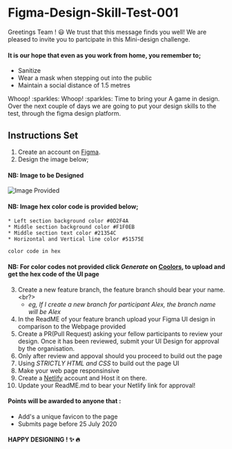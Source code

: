 # Figma-Design-Skill-Test-001
Greetings Team ! :smiley:
We trust that this message finds you well! We are pleased to invite you to partcipate in this Mini-design challenge.</br>

#### It is our hope that even as you work from home, you remember to;
* Sanitize 
* Wear a mask when stepping out into the public
* Maintain a social distance of 1.5 metres <br/>

<p>Whoop! :sparkles: Whoop! :sparkles: Time to bring your A game in design. Over the next couple of days we are going to put your design skills to the test, through the figma design platform. </p>

## Instructions Set

1. Create an account on [Figma](https://www.figma.com/).
2. Design the image below; <br/>
#### NB: Image to be Designed

![Image Provided](https://github.com/CodeVilla-Organisation/Figma-Design-Skill-Test/blob/master/background.png)

#### NB: Image  hex color code is provided below;

```
* Left section background color #0D2F4A
* Middle section background color #F1F0EB
* Middle section text color #21354C
* Horizontal and Vertical line color #51575E

color code in hex
```
#### NB: For color codes not provided click *Generate* on [Coolors](https://coolors.co//), to upload and get the hex code of the UI page
3. Create a new feature branch, the feature branch should bear your name.<br?> 
    * *eg, If I create a new branch for participant Alex, the branch name will be Alex* 
4. In the ReadME of your feature branch upload your Figma UI design in comparison to the Webpage provided
5. Create a PR(Pull Request) asking your fellow participants to review your design. Once it has been reviewed, submit your UI Design for approval by the organisation.
6. Only after review and appoval should you proceed to build out the page
7. Using *STRICTLY  HTML and CSS* to build out the page UI
8. Make your web page responsinsive
9. Create a [Netlify](https://app.netlify.com/) account and Host it on there.
10. Update your ReadME.md to bear your Netlify link for approval!

#### Points will be awarded to anyone that :

* Add's a unique favicon to the page
* Submits page before 25 July 2020

#### HAPPY DESIGNING ! :sparkles: :fire:



